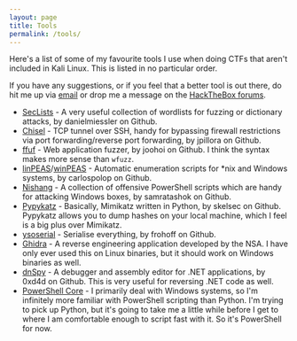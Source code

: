 ```yaml
---
layout: page
title: Tools
permalink: /tools/
---
```


Here's a list of some of my favourite tools I use when doing CTFs that aren't included in Kali Linux. This is listed in no particular order. 

If you have any suggestions, or if you feel that a better tool is out there, do hit me up via [email](mailto:ricepancakes@protonmail.com) or drop me a message on the [HackTheBox forums](https://forum.hackthebox.eu/profile/ricepancakes).

- [SecLists](https://github.com/danielmiessler/SecLists) - A very useful collection of wordlists for fuzzing or dictionary attacks, by danielmiessler on Github. 
- [Chisel](https://github.com/jpillora/chisel) - TCP tunnel over SSH, handy for bypassing firewall restrictions via port forwarding/reverse port forwarding, by jpillora on Github. 
- [ffuf](https://github.com/ffuf/ffuf) - Web application fuzzer, by joohoi on Github. I think the syntax makes more sense than `wfuzz`. 
- [linPEAS](https://github.com/carlospolop/privilege-escalation-awesome-scripts-suite/tree/master/linPEAS)/[winPEAS](https://github.com/carlospolop/privilege-escalation-awesome-scripts-suite/tree/master/winPEAS) - Automatic enumeration scripts for *nix and Windows systems, by carlospolop on Github. 
- [Nishang](https://github.com/samratashok/nishang) - A collection of offensive PowerShell scripts which are handy for attacking Windows boxes, by samratashok on Github.
- [Pypykatz](https://github.com/skelsec/pypykatz) - Basically, Mimikatz written in Python, by skelsec on Github. Pypykatz allows you to dump hashes on your local machine, which I feel is a big plus over Mimikatz. 
- [ysoserial](https://github.com/frohoff/ysoserial) - Serialise everything, by frohoff on Github. 
- [Ghidra](https://ghidra-sre.org/) - A reverse engineering application developed by the NSA. I have only ever used this on Linux binaries, but it should work on Windows binaries as well. 
- [dnSpy](https://github.com/0xd4d/dnSpy) - A debugger and assembly editor for .NET applications, by 0xd4d on Github. This is very useful for reversing .NET code as well. 
- [PowerShell Core](https://github.com/powershell/powershell) - I primarily deal with Windows systems, so I'm infinitely more familiar with PowerShell scripting than Python. I'm trying to pick up Python, but it's going to take me a little while before I get to where I am comfortable enough to script fast with it. So it's PowerShell for now. 
